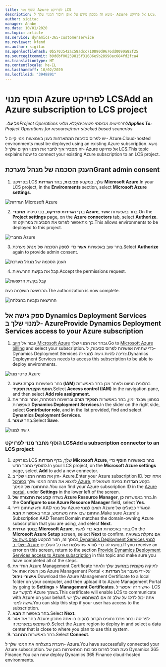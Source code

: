 ```yaml
---
title: הוסף מנוי Azure לפרויקט LCS
description: נושא זה מספק מידע על אופן חיבור המנוי שלך ל- Azure אל פרויקט LCS.
author: sigitac
manager: Annbe
ms.date: 10/01/2020
ms.topic: article
ms.service: dynamics-365-customerservice
ms.reviewer: kfend
ms.author: sigitac
ms.openlocfilehash: 0b5703542ac58adcc710890d9676dd0090a82f25
ms.sourcegitcommit: b9d8bf00239815f31686e9b28998ac684fd2fca4
ms.translationtype: HT
ms.contentlocale: he-IL
ms.lasthandoff: 10/02/2020
ms.locfileid: "3948891"
---
```

# <a name="add-an-azure-subscription-to-lcs-project"></a><span data-ttu-id="a037f-103">הוסף מנוי Azure לפרויקט LCS</span><span class="sxs-lookup"><span data-stu-id="a037f-103">Add an Azure subscription to LCS project</span></span>

<span data-ttu-id="a037f-104">_**חל על:** ‏Project Operations לתרחישים מבוססי משאבים/ללא מלאי_</span><span class="sxs-lookup"><span data-stu-id="a037f-104">_**Applies To:** Project Operations for resource/non-stocked based scenarios_</span></span>

<span data-ttu-id="a037f-105">יש לפרוס סביבות המתארחות בענן באמצעות מנוי קיים ל- Azure.</span><span class="sxs-lookup"><span data-stu-id="a037f-105">Cloud-hosted environments must be deployed using an existing Azure subscription.</span></span> <span data-ttu-id="a037f-106">נושא זה מסביר איך לחבר את המנוי הקיים שלך ל- Azure אל פרויקט LCS.</span><span class="sxs-lookup"><span data-stu-id="a037f-106">This topic explains how to connect your existing Azure subscription to an LCS project.</span></span> 

## <a name="grant-admin-consent"></a><span data-ttu-id="a037f-107">הענק הסכמה של מנהל מערכת</span><span class="sxs-lookup"><span data-stu-id="a037f-107">Grant admin consent</span></span>

1. <span data-ttu-id="a037f-108">בפרויקט LCS שלך, במקטע **סביבות**, בחר **הגדרות Microsoft Azure**.</span><span class="sxs-lookup"><span data-stu-id="a037f-108">In your LCS project, in the **Environments** section, select **Microsoft Azure settings**.</span></span>

![הגדרות Microsoft Azure](./media/1MicrosoftAzureSettings.png)

2. <span data-ttu-id="a037f-110">בדף **הגדרות פרויקט**, בכרטיסיה **מחברי Azure**, בחר באפשרות **אשר**.</span><span class="sxs-lookup"><span data-stu-id="a037f-110">On the **Project settings** page, on the **Azure connectors** tab, select **Authorize**.</span></span> <span data-ttu-id="a037f-111">כך מתאפשר לפרוס את הסביבות בפרויקט זה.</span><span class="sxs-lookup"><span data-stu-id="a037f-111">This allows environments to be deployed to this project.</span></span>

![מחברי Azure](./media/2AzureConnectors.png)

3. <span data-ttu-id="a037f-113">בחר שוב באפשרות **אשר** כדי לספק הסכמה של מנהל מערכת.</span><span class="sxs-lookup"><span data-stu-id="a037f-113">Select **Authorize** again to provide admin consent.</span></span>

![הענק הסכמה של מנהל מערכת](./media/3GrantAdminConsent.png)

4. <span data-ttu-id="a037f-115">קבל את בקשת ההרשאות.</span><span class="sxs-lookup"><span data-stu-id="a037f-115">Accept the permissions request.</span></span>

![קבל בקשת הרשאות](./media/4AcceptPermissionRequest.png)

<span data-ttu-id="a037f-117">ההרשאה הושלמה כעת.</span><span class="sxs-lookup"><span data-stu-id="a037f-117">The authorization is now complete.</span></span> 

![ההרשאה נקבעה בהצלחה](./media/5AuthorizationComplete.png)

## <a name="provide-dynamics-deployment-services-access-to-your-azure-subscription"></a><a name="provide"></a><span data-ttu-id="a037f-119">ספק גישה אל Dynamics Deployment Services למנוי שלך ב- Azure</span><span class="sxs-lookup"><span data-stu-id="a037f-119">Provide Dynamics Deployment Services access to your Azure subscription</span></span>

1. <span data-ttu-id="a037f-120">עבור אל [חיוב Microsoft Azure](https://portal.azure.com/#blade/Microsoft\_Azure\_Billing/SubscriptionsBlade) ובחר את המנוי שלך.</span><span class="sxs-lookup"><span data-stu-id="a037f-120">Go to [Microsoft Azure billing](https://portal.azure.com/#blade/Microsoft\_Azure\_Billing/SubscriptionsBlade) and select your subscription.</span></span> <span data-ttu-id="a037f-121">כדי שתהיה אפשרות לפרוס סביבות, ל- Dynamics Deployment Services צריכה להיות גישה למנוי זה.</span><span class="sxs-lookup"><span data-stu-id="a037f-121">Dynamics Deployment Services needs to access this subscription to be able to deploy environments.</span></span>

![פרטי מנוי Azure](./media/6AzureSubscription.png)

2. <span data-ttu-id="a037f-123">בחר באפשרות **בקרת גישה (IAM)** בחלונית הניווט ולאחר מכן בחר באפשרות **הוסף הקצאת תפקיד**.</span><span class="sxs-lookup"><span data-stu-id="a037f-123">Select **Access control (IAM)** in the navigation pane, and then select **Add role assignment**.</span></span>
3. <span data-ttu-id="a037f-124">במחוון שבצד ימין, בחר באפשרות **תפקיד תורם** וברשימה הנפתחת, אתר ובחר את האפשרות **Dynamics Deployment Services**.</span><span class="sxs-lookup"><span data-stu-id="a037f-124">In the slider on the right side, select **Contributor role**, and in the list provided, find and select **Dynamics Deployment Services**.</span></span> 
4. <span data-ttu-id="a037f-125">בחר **שמור**.</span><span class="sxs-lookup"><span data-stu-id="a037f-125">Select **Save**.</span></span>

![גישה למנוי](./media/7SubscriptionAccess.png)

### <a name="add-a-subscription-connector-to-an-lcs-project"></a><span data-ttu-id="a037f-127">הוסף מחבר מנוי לפרויקט LCS</span><span class="sxs-lookup"><span data-stu-id="a037f-127">Add a subscription connector to an LCS project</span></span>

1. <span data-ttu-id="a037f-128">בפרויקט LCS שלך, בדף **הגדרות Microsoft Azure**, בחר באפשרות **הוסף** כדי להוסיף מחבר חדש.</span><span class="sxs-lookup"><span data-stu-id="a037f-128">In your LCS project, on the **Microsoft Azure settings** page, select **Add** to add a new connector.</span></span>
2. <span data-ttu-id="a037f-129">הזן את מזהה המנוי שלך ב- Azure.</span><span class="sxs-lookup"><span data-stu-id="a037f-129">Enter your Azure subscription ID.</span></span> <span data-ttu-id="a037f-130">אתה יכול למצוא את מזהה המנוי שלך [בפורטל Azure](https://ms.portal.azure.com/), בקטע  **הגדרות**  בפינה השמאלית התחתונה של המסך.</span><span class="sxs-lookup"><span data-stu-id="a037f-130">You can find your Azure subscription ID in the [Azure portal](https://ms.portal.azure.com/), under  **Settings**  in the lower left of the screen.</span></span>
3. <span data-ttu-id="a037f-131">בשדה **קבע את התצורה של Azure Resource Manager**, בחר באפשרות **כן**.</span><span class="sxs-lookup"><span data-stu-id="a037f-131">In the **Configure to use Azure Resource Manager** field, select **Yes**.</span></span>
4. <span data-ttu-id="a037f-132">ודא שתחום דייר AAD של מנוי Azure תואם למנוי Azure המוגדר כבעלים של התחום שבו אתה משתמש, ובחר באפשרות **הבא**.</span><span class="sxs-lookup"><span data-stu-id="a037f-132">Make sure Azure's Subscription AAD Tenant Domain matches the domain-owning Azure subscription that you are using, and select **Next**.</span></span>
5. <span data-ttu-id="a037f-133">במסך **הגדרת Microsoft Azure**, בחר באפשרות **הבא** כדי לאשר.</span><span class="sxs-lookup"><span data-stu-id="a037f-133">On the **Microsoft Azure Setup** screen, select **Next** to confirm.</span></span> <span data-ttu-id="a037f-134">אם נתקלת בשגיאה במסך זה, חזור למקטע [ספק גישה אל Dynamics Deployment Services למנוי שלך ב- Azure](#provide) בנושא זה כדי לוודא שהשלמת את כל השלבים.</span><span class="sxs-lookup"><span data-stu-id="a037f-134">If you receive an error on this screen, return to the section [Provide Dynamics Deployment Services access to Azure subscription](#provide) in this topic and make sure you have completed all of the steps.</span></span>
6. <span data-ttu-id="a037f-135">הורד את Azure Management Certificate לתיקיה מקומית במחשב שלך ולאחר מכן העלה אותו אל Azure Management Portal על-ידי מעבר אל **הגדרות** > **אישורי ניהול**.</span><span class="sxs-lookup"><span data-stu-id="a037f-135">Download the Azure Management Certificate to a local folder on your computer, and then upload it to Azure Management Portal by going to **Settings** > **Management Certificates**.</span></span> <span data-ttu-id="a037f-136">אישור זה יאפשר ל- LCS לתקשר עם Azure בשמך.</span><span class="sxs-lookup"><span data-stu-id="a037f-136">This certificate will enable LCS to communicate with Azure on your behalf.</span></span> <span data-ttu-id="a037f-137">אתה יכול לדלג על שלב זה אם למשתמש שלך יש גישה למנוי.</span><span class="sxs-lookup"><span data-stu-id="a037f-137">You can skip this step if your user has access to the subscription.</span></span>
7. <span data-ttu-id="a037f-138">בחר באפשרות  **הבא**.</span><span class="sxs-lookup"><span data-stu-id="a037f-138">Select  **Next**.</span></span>
8. <span data-ttu-id="a037f-139">בחר את אזור Azure לפריסה ובחר מרכז נתונים הקרוב למקום בו אתה מתכנן להשתמש במערכת זו.</span><span class="sxs-lookup"><span data-stu-id="a037f-139">Select the Azure region to deploy in and select a data center that is close to where you plan to use this system.</span></span>
9.  <span data-ttu-id="a037f-140">בחר באפשרות  **התחבר**.</span><span class="sxs-lookup"><span data-stu-id="a037f-140">Select  **Connect**.</span></span>

<span data-ttu-id="a037f-141">חיברת בהצלחה את המנוי שלך ל- Azure.</span><span class="sxs-lookup"><span data-stu-id="a037f-141">You have successfully connected your Azure subscription.</span></span> <span data-ttu-id="a037f-142">כעת תוכל לפרוס סביבות המתארחות בענן של Dynamics 365 Finance.</span><span class="sxs-lookup"><span data-stu-id="a037f-142">You can now deploy Dynamics 365 Finance cloud-hosted environments.</span></span>



